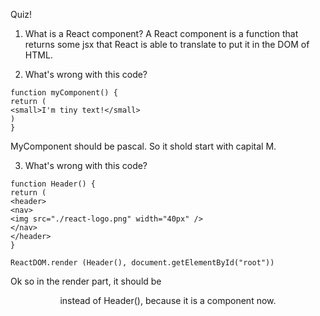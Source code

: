 <!-- To have a merge done with squash commits you switch to master and type ```git merge --squash <feature_branch>``` -->

Quiz!

1. What is a React component?
A React component is a function that returns some jsx that React is able to translate to put it in the DOM of HTML.

2. What's wrong with this code?
```
function myComponent() {
return (
<small>I'm tiny text!</small>
)
}
```
MyComponent should be pascal. So it shold start with capital M.

3. What's wrong with this code?
```
function Header() {
return (
<header>
<nav>
<img src="./react-logo.png" width="40px" />
</nav>
</header>
}

ReactDOM.render (Header(), document.getElementById("root"))
```

Ok so in the render part, it should be <Header /> instead of Header(), because it is a component now.